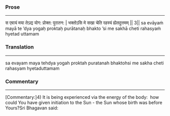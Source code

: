 ### Prose 
 --- 
स एवायं मया तेऽद्य योग: प्रोक्त: पुरातन: |
भक्तोऽसि मे सखा चेति रहस्यं ह्येतदुत्तमम् || 3||
sa evāyaṁ mayā te ’dya yogaḥ proktaḥ purātanaḥ
bhakto ’si me sakhā cheti rahasyaṁ hyetad uttamam

### Translation 
 --- 
sa evayam maya tehdya yogah proktah puratanah bhaktohsi me sakha cheti rahasyam hyetaduttamam

### Commentary 
 --- 
[Commentary:]4) It is being experienced via the energy of the body:  how could You have given initiation to the Sun - the Sun whose birth was before Yours?Sri Bhagavan said: